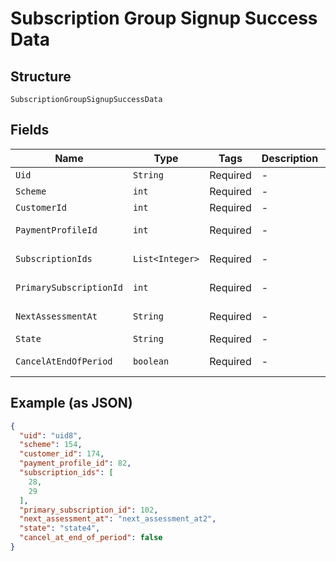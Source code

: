 
# Subscription Group Signup Success Data

## Structure

`SubscriptionGroupSignupSuccessData`

## Fields

| Name | Type | Tags | Description | Getter | Setter |
|  --- | --- | --- | --- | --- | --- |
| `Uid` | `String` | Required | - | String getUid() | setUid(String uid) |
| `Scheme` | `int` | Required | - | int getScheme() | setScheme(int scheme) |
| `CustomerId` | `int` | Required | - | int getCustomerId() | setCustomerId(int customerId) |
| `PaymentProfileId` | `int` | Required | - | int getPaymentProfileId() | setPaymentProfileId(int paymentProfileId) |
| `SubscriptionIds` | `List<Integer>` | Required | - | List<Integer> getSubscriptionIds() | setSubscriptionIds(List<Integer> subscriptionIds) |
| `PrimarySubscriptionId` | `int` | Required | - | int getPrimarySubscriptionId() | setPrimarySubscriptionId(int primarySubscriptionId) |
| `NextAssessmentAt` | `String` | Required | - | String getNextAssessmentAt() | setNextAssessmentAt(String nextAssessmentAt) |
| `State` | `String` | Required | - | String getState() | setState(String state) |
| `CancelAtEndOfPeriod` | `boolean` | Required | - | boolean getCancelAtEndOfPeriod() | setCancelAtEndOfPeriod(boolean cancelAtEndOfPeriod) |

## Example (as JSON)

```json
{
  "uid": "uid8",
  "scheme": 154,
  "customer_id": 174,
  "payment_profile_id": 82,
  "subscription_ids": [
    28,
    29
  ],
  "primary_subscription_id": 102,
  "next_assessment_at": "next_assessment_at2",
  "state": "state4",
  "cancel_at_end_of_period": false
}
```


